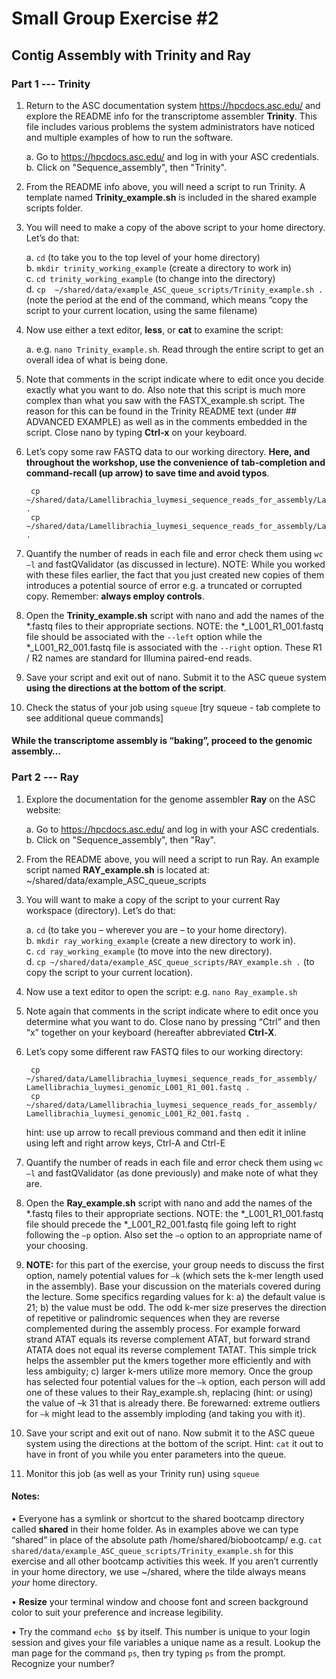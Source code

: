 # Small Group Exercise #2
## Contig Assembly with Trinity and Ray

### Part 1 --- Trinity

1) Return to the ASC documentation system https://hpcdocs.asc.edu/ and explore the README info for the transcriptome assembler **Trinity**. This file includes various problems the system administrators have noticed and multiple examples of how to run the software.

    a. Go to https://hpcdocs.asc.edu/ and log in with your ASC credentials.  
    b. Click on "Sequence_assembly", then "Trinity".  


1) From the README info above, you will need a script to run Trinity. A template named **Trinity_example.sh** is included in the shared example scripts folder.

1) You will need to make a copy of the above script to your home directory. Let’s do that:

    a. `cd` (to take you to the top level of your home directory)  
    b. `mkdir trinity_working_example` (create a directory to work in)  
    c. `cd trinity_working_example` (to change into the directory)  
    d. `cp  ~/shared/data/example_ASC_queue_scripts/Trinity_example.sh .`  (note the period at the end of the command, which means “copy the script to your current location, using the same filename)  

1) Now use either a text editor, **less**, or **cat** to examine the script:

    a. e.g. `nano Trinity_example.sh`. Read through the entire script to get an overall idea of what is being done.   

1) Note that comments in the script indicate where to edit once you decide exactly what you want to do. Also note that this script is much more complex than what you saw with the FASTX_example.sh script. The reason for this can be found in the Trinity README text (under ## ADVANCED EXAMPLE) as well as in the comments embedded in the script.  Close nano by typing **Ctrl-x** on your keyboard.

1) Let’s copy some raw FASTQ data to our working directory. **Here, and throughout the workshop, use the convenience of tab-completion and command-recall (up arrow) to save time and avoid typos**.

        cp ~/shared/data/Lamellibrachia_luymesi_sequence_reads_for_assembly/Lamellibrachia_luymesi_transcriptomic_sub1M_L001_R1_001.fastq .
        cp ~/shared/data/Lamellibrachia_luymesi_sequence_reads_for_assembly/Lamellibrachia_luymesi_transcriptomic_sub1M_L001_R2_001.fastq .   

1) Quantify the number of reads in each file and error check them using `wc –l` and fastQValidator (as discussed in lecture). NOTE: While you worked with these files earlier, the fact that you just created new copies of them introduces a potential source of error e.g. a truncated or corrupted copy.  Remember: **always employ controls**.

1) Open the **Trinity_example.sh**  script with nano and add the names of the \*.fastq files to their appropriate sections. NOTE: the \*_L001_R1_001.fastq file should be associated with the `--left` option while the *_L001_R2_001.fastq file is associated with the `--right` option. These R1 / R2 names are standard for Illumina paired-end reads.

1) Save your script and exit out of nano.  Submit it to the ASC queue system **using the directions at the bottom of the script**.

1) Check the status of your job using `squeue`  [try squeue - tab complete to see additional queue commands]


#### While the transcriptome assembly is “baking”, proceed to the genomic assembly…


### Part 2 --- Ray

1) Explore the documentation for the genome assembler **Ray** on the ASC website:

    a. Go to https://hpcdocs.asc.edu/ and log in with your ASC credentials.  
    b. Click on "Sequence_assembly", then "Ray".  

1) From the README above, you will need a script to run Ray. An example script named **RAY_example.sh** is located at: ~/shared/data/example_ASC_queue_scripts  

1) You will want to make a copy of the script to your current Ray workspace (directory). Let’s do that:  

    a. `cd`   (to take you – wherever you are – to your home directory).   
    b. `mkdir ray_working_example`  (create a new directory to work in).  
    c. `cd ray_working_example`  (to move into the new directory).  
    d. `cp ~/shared/data/example_ASC_queue_scripts/RAY_example.sh .`  (to copy the script to your current location).  

1) Now use a text editor to open the script: e.g. `nano Ray_example.sh`

1) Note again that comments in the script indicate where to edit once you determine what you want to do. Close nano by pressing “Ctrl” and then “x” together on your keyboard (hereafter abbreviated **Ctrl-X**.

1) Let’s copy some different raw FASTQ files to our working directory:

        cp ~/shared/data/Lamellibrachia_luymesi_sequence_reads_for_assembly/ Lamellibrachia_luymesi_genomic_L001_R1_001.fastq .
        cp ~/shared/data/Lamellibrachia_luymesi_sequence_reads_for_assembly/ Lamellibrachia_luymesi_genomic_L001_R2_001.fastq .

    hint: use up arrow to recall previous command and then edit it inline using left and right arrow keys, Ctrl-A and Ctrl-E

1) Quantify the number of reads in each file and error check them using `wc –l` and fastQValidator (as done previously) and make note of what they are.

1) Open the **Ray_example.sh** script with nano and add the names of the \*.fastq files to their appropriate sections. NOTE: the \*_L001_R1_001.fastq file should precede the \*_L001_R2_001.fastq file going left to right following the `–p` option. Also set the `–o` option to an appropriate name of your choosing.

1) **NOTE:** for this part of the exercise, your group needs to discuss the first option, namely potential values for `–k` (which sets the  k-mer length used in the assembly). Base your discussion on the materials covered during the lecture. Some specifics regarding values for k:  a) the default value is 21;  b) the value must be odd. The odd k-mer size preserves the direction of repetitive or palindromic sequences when they are reverse complemented during the assembly process. For example forward strand ATAT equals its reverse complement ATAT, but forward strand ATATA does not equal its reverse complement TATAT. This simple trick helps the assembler put the kmers together more efficiently and with less ambiguity;  c) larger k-mers utilize more memory. Once the group has selected four potential values for the `–k` option, each person will add one of these values to their Ray_example.sh, replacing (hint: or using) the value of –k 31 that is already there. Be forewarned: extreme outliers for `–k` might lead to the assembly imploding (and taking you with it).


1) Save your script and exit out of nano. Now submit it to the ASC queue system using the directions at the bottom of the script. Hint: `cat` it out to have in front of you while you enter parameters into the queue.

1) Monitor this job (as well as your Trinity run) using `squeue`



#### Notes:

• Everyone has a symlink or shortcut to the shared bootcamp directory called **shared** in their home folder. As in examples above we can type “shared” in place of the absolute path /home/shared/biobootcamp/    e.g. `cat shared/data/example_ASC_queue_scripts/Trinity_example.sh` for this exercise and all other bootcamp activities this week. If you aren’t currently in your home directory, we use ~/shared, where the tilde always means _your_ home directory.

• **Resize** your terminal window and choose font and screen background color to suit your preference and increase legibility.

• Try the command `echo $$` by itself. This number is unique to your login session and gives your file variables a unique name as a result.   Lookup the man page for the command `ps`, then try typing `ps` from the prompt.  Recognize your number?
